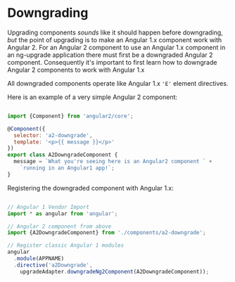 # Downgrading

Upgrading components _sounds_ like it should happen before downgrading, _but_
the point of upgrading is to make an Angular 1.x component work with Angular 2.
For an Angular 2 component to use an Angular 1.x component in an ng-upgrade
application there must first be a downgraded Angular 2 component. Consequently
it's important to first learn how to downgrade Angular 2 components to work with
Angular 1.x

All downgraded components operate like Angular 1.x `'E'` element directives.

Here is an example of a very simple Angular 2 component:

```js

import {Component} from 'angular2/core';

@Component({
  selector: 'a2-downgrade',
  template: '<p>{{ message }}</p>'
})
export class A2DowngradeComponent {
  message = `What you're seeing here is an Angular2 component ` +
    `running in an Angular1 app!`;
}
```

Registering the downgraded component with Angular 1.x:

```js

// Angular 1 Vendor Import
import * as angular from 'angular';

// Angular 2 component from above
import {A2DowngradeComponent} from './components/a2-downgrade';

// Register classic Angular 1 modules
angular
  .module(APPNAME)
  .directive('a2Downgrade', 
    upgradeAdapter.downgradeNg2Component(A2DowngradeComponent));
  
```


